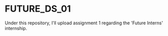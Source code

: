 # FUTURE_DS_01
Under this repository, I'll upload assignment 1 regarding the 'Future Interns' internship.

